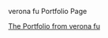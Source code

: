 verona fu Portfolio Page

[The Portfolio from verona fu](https://verona-fu.github.io/verona-fu-portfolio-page/)
